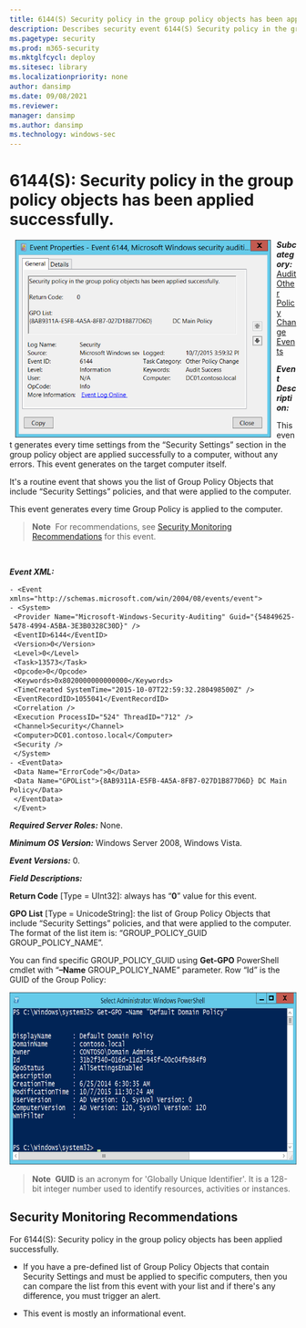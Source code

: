 ```yaml
---
title: 6144(S) Security policy in the group policy objects has been applied successfully. (Windows 10)
description: Describes security event 6144(S) Security policy in the group policy objects has been applied successfully.
ms.pagetype: security
ms.prod: m365-security
ms.mktglfcycl: deploy
ms.sitesec: library
ms.localizationpriority: none
author: dansimp
ms.date: 09/08/2021
ms.reviewer: 
manager: dansimp
ms.author: dansimp
ms.technology: windows-sec
---
```


# 6144(S): Security policy in the group policy objects has been applied successfully.


<img src="images/event-6144.png" alt="Event 6144 illustration" width="449" height="347" hspace="10" align="left" />

***Subcategory:***&nbsp;[Audit Other Policy Change Events](audit-other-policy-change-events.md)

***Event Description:***

This event generates every time settings from the “Security Settings” section in the group policy object are applied successfully to a computer, without any errors. This event generates on the target computer itself.

It's a routine event that shows you the list of Group Policy Objects that include “Security Settings” policies, and that were applied to the computer.

This event generates every time Group Policy is applied to the computer.

> **Note**&nbsp;&nbsp;For recommendations, see [Security Monitoring Recommendations](#security-monitoring-recommendations) for this event.

<br clear="all">

***Event XML:***
```
- <Event xmlns="http://schemas.microsoft.com/win/2004/08/events/event">
- <System>
 <Provider Name="Microsoft-Windows-Security-Auditing" Guid="{54849625-5478-4994-A5BA-3E3B0328C30D}" /> 
 <EventID>6144</EventID> 
 <Version>0</Version> 
 <Level>0</Level> 
 <Task>13573</Task> 
 <Opcode>0</Opcode> 
 <Keywords>0x8020000000000000</Keywords> 
 <TimeCreated SystemTime="2015-10-07T22:59:32.280498500Z" /> 
 <EventRecordID>1055041</EventRecordID> 
 <Correlation /> 
 <Execution ProcessID="524" ThreadID="712" /> 
 <Channel>Security</Channel> 
 <Computer>DC01.contoso.local</Computer> 
 <Security /> 
 </System>
- <EventData>
 <Data Name="ErrorCode">0</Data> 
 <Data Name="GPOList">{8AB9311A-E5FB-4A5A-8FB7-027D1B877D6D} DC Main Policy</Data> 
 </EventData>
 </Event>

```

***Required Server Roles:*** None.

***Minimum OS Version:*** Windows Server 2008, Windows Vista.

***Event Versions:*** 0.

***Field Descriptions:***

**Return Code** \[Type = UInt32\]: always has “**0**” value for this event.

**GPO List** \[Type = UnicodeString\]: the list of Group Policy Objects that include “Security Settings” policies, and that were applied to the computer. The format of the list item is: “GROUP\_POLICY\_GUID GROUP\_POLICY\_NAME”.

You can find specific GROUP\_POLICY\_GUID using **Get-GPO** PowerShell cmdlet with “**–Name** GROUP\_POLICY\_NAME” parameter. Row “Id” is the GUID of the Group Policy:

<img src="images/windows-powershell-get-gpo.png" alt="Windows PowerShell Get-GPO illustration" width="685" height="302" />

> **Note**&nbsp;&nbsp;**GUID** is an acronym for 'Globally Unique Identifier'. It is a 128-bit integer number used to identify resources, activities or instances.

## Security Monitoring Recommendations

For 6144(S): Security policy in the group policy objects has been applied successfully.

-   If you have a pre-defined list of Group Policy Objects that contain Security Settings and must be applied to specific computers, then you can compare the list from this event with your list and if there's any difference, you must trigger an alert.

-   This event is mostly an informational event.

